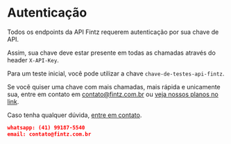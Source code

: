 # Autenticação

Todos os endpoints da API Fintz requerem autenticação por sua chave de API.

Assim, sua chave deve estar presente em todas as chamadas através do header `X-API-Key`. 

Para um teste inicial, você pode utilizar a chave `chave-de-testes-api-fintz`.

Se você quiser uma chave com mais chamadas, mais rápida e unicamente sua, entre em contato em contato@fintz.com.br ou [veja nossos planos no link](https://fintz.com.br/#/precos).

Caso tenha qualquer dúvida, [entre em contato](https://fintz.com.br/#/contato).

```json
whatsapp: (41) 99187-5540
email: contato@fintz.com.br
```